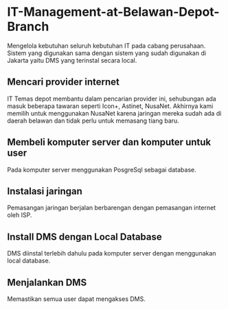 # IT-Management-at-Belawan-Depot-Branch
Mengelola kebutuhan seluruh kebutuhan IT pada cabang perusahaan. Sistem yang digunakan sama dengan sistem yang sudah digunakan di Jakarta yaitu DMS yang terinstal secara local.

## Mencari provider internet
IT Temas depot membantu dalam pencarian provider ini, sehubungan ada masuk beberapa tawaran seperti Icon+, Astinet, NusaNet. Akhirnya kami memilih untuk menggunakan NusaNet karena jaringan mereka sudah ada di daerah belawan dan tidak perlu untuk memasang tiang baru. 
## Membeli komputer server dan komputer untuk user
Pada komputer server menggunakan PosgreSql sebagai database. 
## Instalasi jaringan
Pemasangan jaringan berjalan berbarengan dengan pemasangan internet oleh ISP.
## Install DMS dengan Local Database
DMS diinstal terlebih dahulu pada komputer server dengan menggunakan local database.
## Menjalankan DMS
Memastikan semua user dapat mengakses DMS.



